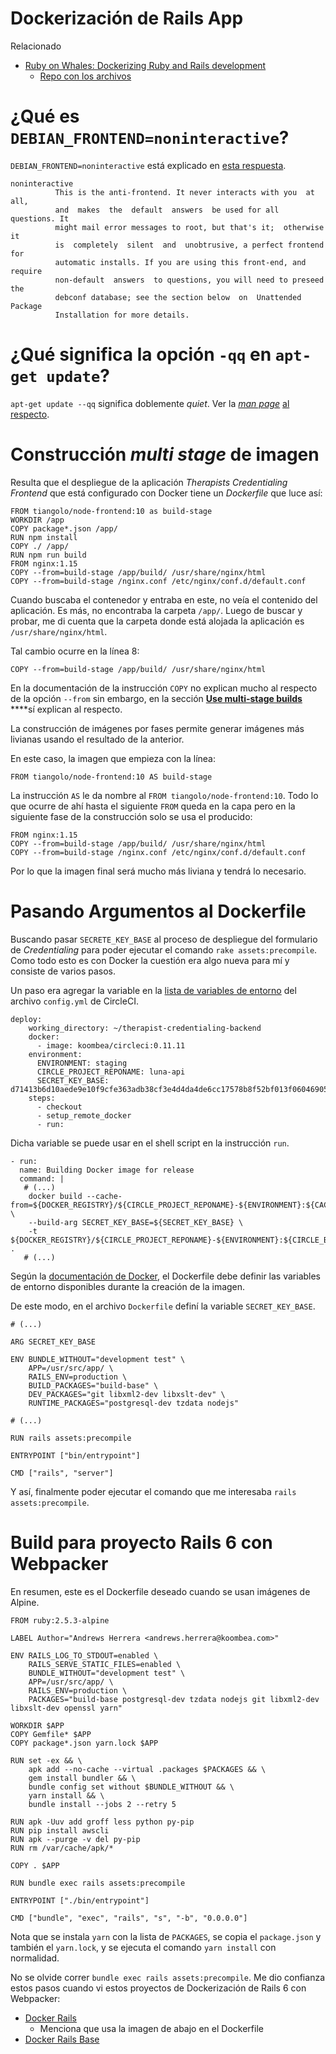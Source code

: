 # Dockerización de Rails App

Relacionado

- [Ruby on Whales: Dockerizing Ruby and Rails development](https://evilmartians.com/chronicles/ruby-on-whales-docker-for-ruby-rails-development)
    - [Repo con los archivos](https://github.com/evilmartians/terraforming-rails)

# ¿Qué es `DEBIAN_FRONTEND=noninteractive`?

`DEBIAN_FRONTEND=noninteractive` está explicado en [esta respuesta](https://askubuntu.com/questions/972516/debian-frontend-environment-variable/972528#972528).


    noninteractive
              This is the anti-frontend. It never interacts with you  at  all,
              and  makes  the  default  answers  be used for all questions. It
              might mail error messages to root, but that's it;  otherwise  it
              is  completely  silent  and  unobtrusive, a perfect frontend for
              automatic installs. If you are using this front-end, and require
              non-default  answers  to questions, you will need to preseed the
              debconf database; see the section below  on  Unattended  Package
              Installation for more details.

# ¿Qué significa la opción `-qq` en `apt-get update`?

`apt-get update --qq` significa doblemente *quiet*. Ver la [*man page*](https://linux.die.net/man/8/apt-get) [al respecto](https://linux.die.net/man/8/apt-get).

# Construcción *multi stage* de imagen

Resulta que el despliegue de la aplicación *Therapists Credentialing Frontend* que está configurado con Docker tiene un *Dockerfile* que luce así:

    FROM tiangolo/node-frontend:10 as build-stage
    WORKDIR /app
    COPY package*.json /app/
    RUN npm install
    COPY ./ /app/
    RUN npm run build
    FROM nginx:1.15
    COPY --from=build-stage /app/build/ /usr/share/nginx/html
    COPY --from=build-stage /nginx.conf /etc/nginx/conf.d/default.conf

Cuando buscaba el contenedor y entraba en este, no veía el contenido del aplicación. Es más, no encontraba la carpeta `/app/`. Luego de buscar y probar, me di cuenta que la carpeta donde está alojada la aplicación es `/usr/share/nginx/html`.

Tal cambio ocurre en la línea 8:

    COPY --from=build-stage /app/build/ /usr/share/nginx/html

En la documentación de la instrucción `COPY` no explican mucho al respecto de la opción `--from` sin embargo, en la sección [**Use multi-stage builds**](https://docs.docker.com/develop/develop-images/multistage-build/) ****sí explican al respecto.

La construcción de imágenes por fases permite generar imágenes más livianas usando el resultado de la anterior.

En este caso, la imagen que empieza con la línea:

    FROM tiangolo/node-frontend:10 AS build-stage

La instrucción `AS` le da nombre al `FROM tiangolo/node-frontend:10`. Todo lo que ocurre de ahí hasta el siguiente `FROM` queda en la capa pero en la siguiente fase de la construcción solo se usa el producido:

    FROM nginx:1.15
    COPY --from=build-stage /app/build/ /usr/share/nginx/html
    COPY --from=build-stage /nginx.conf /etc/nginx/conf.d/default.conf

Por lo que la imagen final será mucho más liviana y tendrá lo necesario.

# Pasando Argumentos al Dockerfile

Buscando pasar `SECRETE_KEY_BASE` al proceso de despliegue del formulario de *Credentialing* para poder ejecutar el comando `rake assets:precompile`. Como todo esto es con Docker la cuestión era algo nueva para mí y consiste de varios pasos.

Un paso era agregar la variable en la [lista de variables de entorno](https://circleci.com/docs/2.0/configuration-reference/#environment) del archivo `config.yml` de CircleCI.

    deploy:
        working_directory: ~/therapist-credentialing-backend
        docker:
          - image: koombea/circleci:0.11.11
        environment:
          ENVIRONMENT: staging
          CIRCLE_PROJECT_REPONAME: luna-api
          SECRET_KEY_BASE: d71413b6d10aede9e10f9cfe363adb38cf3e4d4da4de6cc17578b8f52bf013f06046905a241e4e238902ae429bf4a9bc474d9807e9af577af2e6e8bc230fb1fb
        steps:
          - checkout
          - setup_remote_docker
          - run:

Dicha variable se puede usar en el shell script en la instrucción `run`.

    - run:
      name: Building Docker image for release
      command: |
       # (...)
        docker build --cache-from=${DOCKER_REGISTRY}/${CIRCLE_PROJECT_REPONAME}-${ENVIRONMENT}:${CACHE} \
        --build-arg SECRET_KEY_BASE=${SECRET_KEY_BASE} \
        -t ${DOCKER_REGISTRY}/${CIRCLE_PROJECT_REPONAME}-${ENVIRONMENT}:${CIRCLE_BRANCH//\//_}_${CIRCLE_BUILD_NUM} .
       # (...)

Según la [documentación de Docker](https://docs.docker.com/engine/reference/builder/#arg), el Dockerfile debe definir las variables de entorno disponibles durante la creación de la imagen.

De este modo, en el archivo `Dockerfile` definí la variable `SECRET_KEY_BASE`.

    # (...)
    
    ARG SECRET_KEY_BASE
    
    ENV BUNDLE_WITHOUT="development test" \
        APP=/usr/src/app/ \
        RAILS_ENV=production \
        BUILD_PACKAGES="build-base" \
        DEV_PACKAGES="git libxml2-dev libxslt-dev" \
        RUNTIME_PACKAGES="postgresql-dev tzdata nodejs"
    
    # (...)
    
    RUN rails assets:precompile
    
    ENTRYPOINT ["bin/entrypoint"]
    
    CMD ["rails", "server"]
    

Y así, finalmente poder ejecutar el comando que me interesaba `rails assets:precompile`.

# Build para proyecto Rails 6 con Webpacker

En resumen, este es el Dockerfile deseado cuando se usan imágenes de Alpine.

    FROM ruby:2.5.3-alpine
    
    LABEL Author="Andrews Herrera <andrews.herrera@koombea.com>"
    
    ENV RAILS_LOG_TO_STDOUT=enabled \
        RAILS_SERVE_STATIC_FILES=enabled \
        BUNDLE_WITHOUT="development test" \
        APP=/usr/src/app/ \
        RAILS_ENV=production \
        PACKAGES="build-base postgresql-dev tzdata nodejs git libxml2-dev libxslt-dev openssl yarn"
    
    WORKDIR $APP
    COPY Gemfile* $APP
    COPY package*.json yarn.lock $APP
    
    RUN set -ex && \
        apk add --no-cache --virtual .packages $PACKAGES && \
        gem install bundler && \
        bundle config set without $BUNDLE_WITHOUT && \
        yarn install && \
        bundle install --jobs 2 --retry 5
    
    RUN apk -Uuv add groff less python py-pip
    RUN pip install awscli
    RUN apk --purge -v del py-pip
    RUN rm /var/cache/apk/*
    
    COPY . $APP
    
    RUN bundle exec rails assets:precompile
    
    ENTRYPOINT ["./bin/entrypoint"]
    
    CMD ["bundle", "exec", "rails", "s", "-b", "0.0.0.0"]
    

Nota que se instala `yarn` con la lista de `PACKAGES`, se copia el `package.json` y también el `yarn.lock`, y se ejecuta el comando `yarn install` con normalidad.

No se olvide correr `bundle exec rails assets:precompile`. Me dio confianza estos pasos cuando vi estos proyectos de Dockerización de Rails 6 con Webpacker:

- [Docker Rails](https://github.com/ledermann/docker-rails/blob/develop/Dockerfile)
    - Menciona que usa la imagen de abajo en el Dockerfile
- [Docker Rails Base](https://github.com/ledermann/docker-rails-base/blob/master/Builder/Dockerfile)



